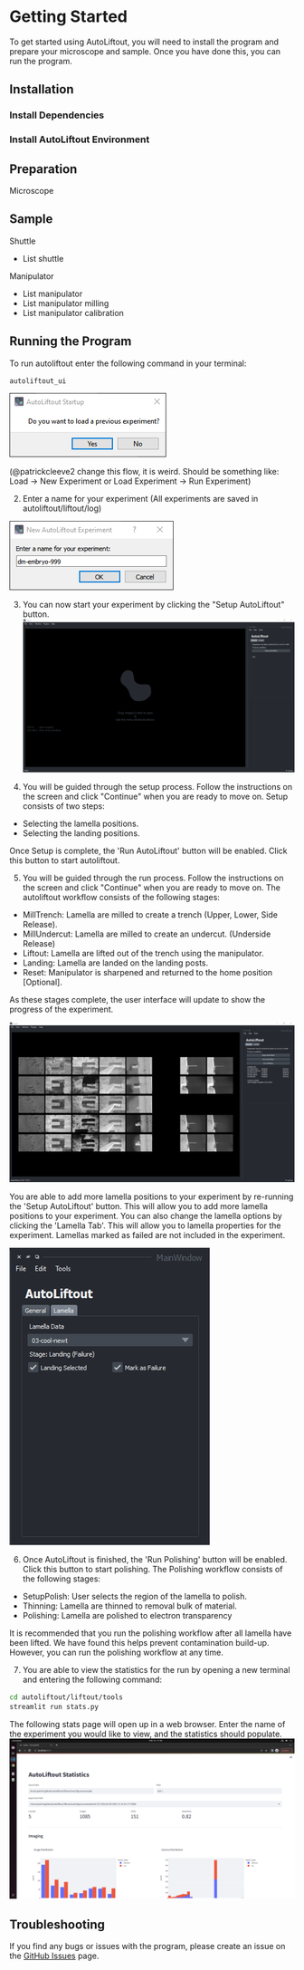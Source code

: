 # Getting Started

To get started using AutoLiftout, you will need to install the program and prepare your microscope and sample.  Once you have done this, you can run the program.

## Installation

### Install Dependencies

### Install AutoLiftout Environment

## Preparation

Microscope

Sample
-

Shuttle

- List shuttle

Manipulator

- List manipulator
- List manipulator milling
- List manipulator calibration

## Running the Program

To run autoliftout enter the following command in your terminal:

```bash
autoliftout_ui
```

![new_exp_00](img/ui/ui_new_experiment_00.png)

(@patrickcleeve2 change this flow, it is weird. Should be something like:
Load -> New Experiment or Load Experiment -> Run Experiment)

2. Enter a name for your experiment (All experiments are saved in autoliftout/liftout/log)

![new_exp_01](img/ui/ui_new_experiment_01.png)

3. You can now start your experiment by clicking the "Setup AutoLiftout" button.
![new_exp_02](img/ui/ui_new_experiment_02.png)

4. You will be guided through the setup process. Follow the instructions on the screen and click "Continue" when you are ready to move on. Setup consists of two steps:

- Selecting the lamella positions.
- Selecting the landing positions.

Once Setup is complete, the 'Run AutoLiftout' button will be enabled. Click this button to start autoliftout.

5. You will be guided through the run process. Follow the instructions on the screen and click "Continue" when you are ready to move on. The autoliftout workflow consists of the following stages:

- MillTrench: Lamella are milled to create a trench (Upper, Lower, Side Release).
- MillUndercut: Lamella are milled to create an undercut. (Underside Release)
- Liftout:  Lamella are lifted out of the trench using the manipulator.
- Landing:  Lamella are landed on the landing posts.
- Reset: Manipulator is sharpened and returned to the home position [Optional].

As these stages complete, the user interface will update to show the progress of the experiment.

![exp_prog](img/ui/ui_experiment_progress.png)

You are able to add more lamella positions to your experiment by re-running the 'Setup AutoLiftout' button. This will allow you to add more lamella positions to your experiment. You can also change the lamella options by clicking the 'Lamella Tab'. This will allow you to lamella properties for the experiment. Lamellas marked as failed are not included in the experiment.

![lamella options](img/ui/ui_lamella_options.png)


6. Once AutoLiftout is finished, the 'Run Polishing' button will be enabled. Click this button to start polishing. The Polishing workflow consists of the following stages:

- SetupPolish: User selects the region of the lamella to polish.
- Thinning:  Lamella are thinned to removal bulk of material.
- Polishing: Lamella are polished to electron transparency

It is recommended that you run the polishing workflow after all lamella have been lifted. We have found this helps prevent contamination build-up. However, you can run the polishing workflow at any time.


7. You are able to view the statistics for the run by opening a new terminal and entering the following command:

```bash
cd autoliftout/liftout/tools
streamlit run stats.py
```

The following stats page will open up in a web browser. Enter the name of the experiment you would like to view, and the statistics should populate.
![stats](img/stats/stats_ui.png)




## Troubleshooting

If you find any bugs or issues with the program, please create an issue on the [GitHub Issues](https://github.com/DeMarcoLab/autoliftout/issues) page.